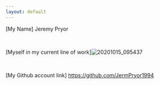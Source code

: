```yaml
---
layout: default
---
```


  [My Name] Jeremy Pryor

<br>
  
  [Myself in my current line of work]![20201015_095437](https://user-images.githubusercontent.com/93854592/145152342-9f4dc236-d916-4cae-810b-2444f2494560.jpg)

<br>

  [My Github account link] https://github.com/JermPryor1994

